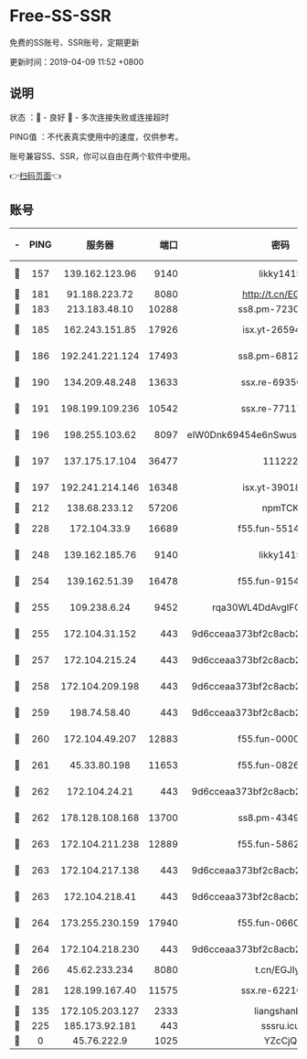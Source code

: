 # Free-SS-SSR

免费的SS账号、SSR账号，定期更新

更新时间：2019-04-09 11:52 +0800

## 说明

状态     ：🙂 - 良好 🙁 - 多次连接失败或连接超时

PING值   ：不代表真实使用中的速度，仅供参考。

账号兼容SS、SSR，你可以自由在两个软件中使用。

👉[扫码页面](https://liesauer.github.io/Free-SS-SSR/)👈

## 账号

|-|PING|服务器|端口|密码|加密方式|区域|
|:----:|:----:|:-----:|-----:|:----:|:----:|:----:|
|🙂|157|139.162.123.96|9140|likky1415|aes-256-cfb|JP|
|🙂|181|91.188.223.72|8080|http://t.cn/EGJIyrl|rc4-md5|RU|
|🙂|183|213.183.48.10|10288|ss8.pm-72309702|rc4-md5|RU|
|🙂|185|162.243.151.85|17926|isx.yt-26594761|aes-256-cfb|US|
|🙂|186|192.241.221.124|17493|ss8.pm-68127686|aes-256-cfb|US|
|🙂|190|134.209.48.248|13633|ssx.re-69350454|aes-256-cfb|US|
|🙂|191|198.199.109.236|10542|ssx.re-77117057|aes-256-cfb|US|
|🙂|196|198.255.103.62|8097|eIW0Dnk69454e6nSwuspv9DmS201tQ0D|aes-256-cfb|US|
|🙂|197|137.175.17.104|36477|111222|aes-256-cfb|US|
|🙂|197|192.241.214.146|16348|isx.yt-39018760|aes-256-cfb|US|
|🙂|212|138.68.233.12|57206|npmTCK|rc4-md5|US|
|🙂|228|172.104.33.9|16689|f55.fun-55147364|aes-256-cfb|SG|
|🙂|248|139.162.185.76|9140|likky1415|aes-256-cfb|DE|
|🙂|254|139.162.51.39|16478|f55.fun-91549121|aes-256-cfb|SG|
|🙂|255|109.238.6.24|9452|rqa30WL4DdAvgIFG6Fs3znzTa|aes-256-cfb|FR|
|🙂|255|172.104.31.152|443|9d6cceaa373bf2c8acb22e60b6a58be6|aes-256-cfb|US|
|🙂|257|172.104.215.24|443|9d6cceaa373bf2c8acb22e60b6a58be6|aes-256-cfb|US|
|🙂|258|172.104.209.198|443|9d6cceaa373bf2c8acb22e60b6a58be6|aes-256-cfb|US|
|🙂|259|198.74.58.40|443|9d6cceaa373bf2c8acb22e60b6a58be6|aes-256-cfb|US|
|🙂|260|172.104.49.207|12883|f55.fun-00000116|aes-256-cfb|SG|
|🙂|261|45.33.80.198|11653|f55.fun-08264676|aes-256-cfb|US|
|🙂|262|172.104.24.21|443|9d6cceaa373bf2c8acb22e60b6a58be6|aes-256-cfb|US|
|🙂|262|178.128.108.168|13700|ss8.pm-43493831|aes-256-cfb|SG|
|🙂|263|172.104.211.238|12889|f55.fun-58620208|aes-256-cfb|US|
|🙂|263|172.104.217.138|443|9d6cceaa373bf2c8acb22e60b6a58be6|aes-256-cfb|US|
|🙂|263|172.104.218.41|443|9d6cceaa373bf2c8acb22e60b6a58be6|aes-256-cfb|US|
|🙂|264|173.255.230.159|17940|f55.fun-06607448|aes-256-cfb|US|
|🙂|264|172.104.218.230|443|9d6cceaa373bf2c8acb22e60b6a58be6|aes-256-cfb|US|
|🙂|266|45.62.233.234|8080|t.cn/EGJIyrl|rc4-md5|CA|
|🙂|281|128.199.167.40|11575|ssx.re-62210920|aes-256-cfb|SG|
|🙂|135|172.105.203.127|2333|liangshanbo|chacha20|JP|
|🙂|225|185.173.92.181|443|sssru.icu|rc4-md5|RU|
|🙁|0|45.76.222.9|1025|YZcCjQ|rc4-md5|JP|
